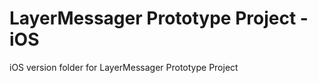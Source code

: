 LayerMessager Prototype Project - iOS
================
iOS version folder for LayerMessager Prototype Project

